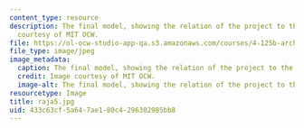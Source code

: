 ```yaml
---
content_type: resource
description: The final model, showing the relation of the project to the site. Image
  courtesy of MIT OCW.
file: https://ol-ocw-studio-app-qa.s3.amazonaws.com/courses/4-125b-architecture-studio-building-in-landscapes-fall-2005/433c63cf5a647ae180c4296302985bb8_raja5.jpg
file_type: image/jpeg
image_metadata:
  caption: The final model, showing the relation of the project to the site.
  credit: Image courtesy of MIT OCW.
  image-alt: The final model, showing the relation of the project to the site
resourcetype: Image
title: raja5.jpg
uid: 433c63cf-5a64-7ae1-80c4-296302985bb8
---
```

